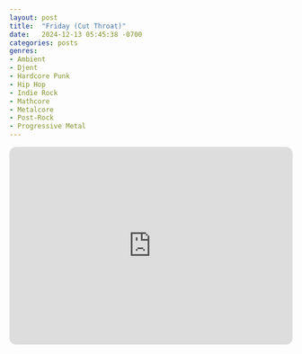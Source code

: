 ```yaml
---
layout: post
title:  "Friday (Cut Throat)"
date:   2024-12-13 05:45:38 -0700
categories: posts
genres:
- Ambient
- Djent
- Hardcore Punk
- Hip Hop
- Indie Rock
- Mathcore
- Metalcore
- Post-Rock
- Progressive Metal 
---
```

<iframe style="border-radius:12px" src="https://open.spotify.com/embed/playlist/4U5EHHj5tRGs6uESHaSw0h?utm_source=generator" width="100%" height="352" frameBorder="0" allowfullscreen="" allow="autoplay; clipboard-write; encrypted-media; fullscreen; picture-in-picture" loading="lazy"></iframe>